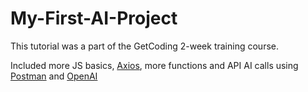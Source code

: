 # My-First-AI-Project

This tutorial was a part of the GetCoding 2-week training course.

Included more JS basics, [Axios](https://axios-http.com/docs/intro), more functions and API AI calls using [Postman](https://www.postman.com/) and [OpenAI](https://platform.openai.com/docs/overview)
